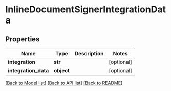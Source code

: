 # InlineDocumentSignerIntegrationData

## Properties
Name | Type | Description | Notes
------------ | ------------- | ------------- | -------------
**integration** | **str** |  | [optional] 
**integration_data** | **object** |  | [optional] 

[[Back to Model list]](../README.md#documentation-for-models) [[Back to API list]](../README.md#documentation-for-api-endpoints) [[Back to README]](../README.md)


